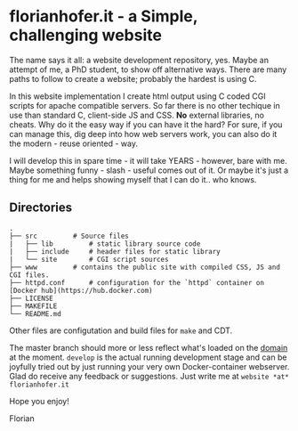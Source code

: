 # florianhofer.it - a Simple, challenging website

The name says it all: a website development repository, yes. Maybe an attempt of me, a PhD student, to show off alternative ways. There are many paths to follow to create a website; probably the hardest is using C. 

In this website implementation I create html output using C coded CGI scripts for apache compatible servers. So far there is no other techique in use than standard C, client-side JS and CSS. **No** external libraries, no cheats. Why do it the easy way if you can have it the hard? For sure, if you can manage this, dig deep into how web servers work, you can also do it the modern - reuse oriented - way.

I will develop this in spare time - it will take YEARS - however, bare with me. Maybe something funny - slash - useful comes out of it. Or maybe it's just a thing for me and helps showing myself that I can do it.. who knows.

## Directories

    .
    ├── src			# Source files
    |   ├── lib			# static library source code
    |   ├── include		# header files for static library
    |   └── site		# CGI script sources
    ├── www			# contains the public site with compiled CSS, JS and CGI files.
    ├── httpd.conf		# configuration for the `httpd` container on [Docker hub](https://hub.docker.com)
    ├── LICENSE
    ├── MAKEFILE
    └── README.md

Other files are configutation and build files for `make` and CDT.

The master branch should more or less reflect what's loaded on the [domain](https://www.florianhofer.it/) at the moment. `develop` is the actual running development stage and can be joyfully tried out by just running your very own Docker-container webserver.
Glad do receive any feedback or suggestions. Just write me at `website *at* florianhofer.it`

Hope you enjoy!

Florian
